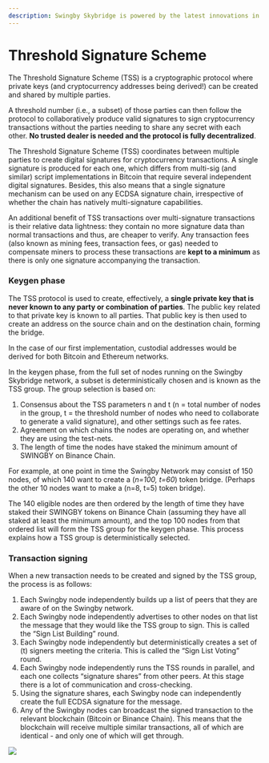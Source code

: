 ```yaml
---
description: Swingby Skybridge is powered by the latest innovations in modern cryptography.
---
```


# Threshold Signature Scheme

The Threshold Signature Scheme \(TSS\) is a cryptographic protocol where private keys \(and cryptocurrency addresses being derived!\) can be created and shared by multiple parties. 

A threshold number \(i.e., a subset\) of those parties can then follow the protocol to collaboratively produce valid signatures to sign cryptocurrency transactions without the parties needing to share any secret with each other.  **No trusted dealer is needed and the protocol is fully decentralized**.

The Threshold Signature Scheme \(TSS\) coordinates between multiple parties to create digital signatures for cryptocurrency transactions. A single signature is produced for each one, which differs from multi-sig \(and similar\) script implementations in Bitcoin that require several independent digital signatures. Besides, this also means that a single signature mechanism can be used on any ECDSA signature chain, irrespective of whether the chain has natively multi-signature capabilities.

An additional benefit of TSS transactions over multi-signature transactions is their relative data lightness: they contain no more signature data than normal transactions and thus, are cheaper to verify. Any transaction fees \(also known as mining fees, transaction fees, or gas\) needed to compensate miners to process these transactions are **kept to a minimum** as there is only one signature accompanying the transaction.

### Keygen phase

The TSS protocol is used to create, effectively, a **single private key that is never known to any party or combination of parties**. The public key related to that private key is known to all parties. That public key is then used to create an address on the source chain and on the destination chain, forming the bridge. 

In the case of our first implementation, custodial addresses would be derived for both Bitcoin and Ethereum networks.

In the keygen phase, from the full set of nodes running on the Swingby Skybridge network, a subset is deterministically chosen and is known as the TSS group.  The group selection is based on:

1. Consensus about the TSS parameters n and t \(n = total number of nodes in the group, t = the threshold number of nodes who need to collaborate to generate a valid signature\), and other settings such as fee rates.
2. Agreement on which chains the nodes are operating on, and whether they are using the test-nets.
3. The length of time the nodes have staked the minimum amount of SWINGBY on Binance Chain.

For example, at one point in time the Swingby Network may consist of 150 nodes, of which 140 want to create a \(_n=100, t=60_\) token bridge. \(Perhaps the other 10 nodes want to make a \(n=8, t=5\) token bridge\). 

The 140 eligible nodes are then ordered by the length of time they have staked their SWINGBY tokens on Binance Chain \(assuming they have all staked at least the minimum amount\), and the top 100 nodes from that ordered list will form the TSS group for the keygen phase. This process explains how a TSS group is deterministically selected.

### **Transaction signing**

When a new transaction needs to be created and signed by the TSS group, the process is as follows:

1. Each Swingby node independently builds up a list of peers that they are aware of on the Swingby network.
2. Each Swingby node independently advertises to other nodes on that list the message that they would like the TSS group to sign. This is called the “Sign List Building” round.
3. Each Swingby node independently but deterministically creates a set of \(t\) signers meeting the criteria. This is called the “Sign List Voting” round.
4. Each Swingby node independently runs the TSS rounds in parallel, and each one collects “signature shares” from other peers. At this stage there is a lot of communication and cross-checking.
5. Using the signature shares, each Swingby node can independently create the full ECDSA signature for the message.
6. Any of the Swingby nodes can broadcast the signed transaction to the relevant blockchain \(Bitcoin or Binance Chain\). This means that the blockchain will receive multiple similar transactions, all of which are identical - and only one of which will get through.

![](https://docs.swingby.network/assets/Transaction_Signing.png)

